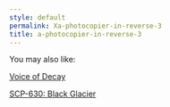 ```yaml
---
style: default
permalink: Xa-photocopier-in-reverse-3
title: a-photocopier-in-reverse-3
---
```

You may also like:

[Voice of Decay](http://scp-wiki.net/voice-of-decay)

[SCP-630: Black Glacier](http://scp-wiki.net/scp-630)
